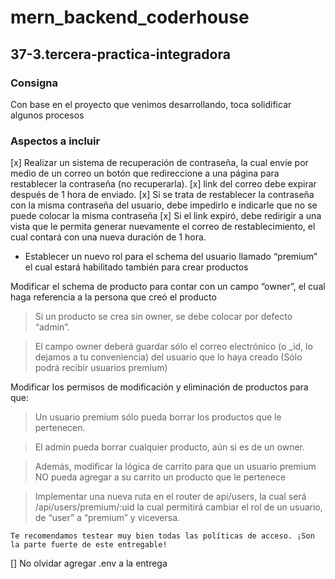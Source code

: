 # mern_backend_coderhouse

## 37-3.tercera-practica-integradora
### Consigna

Con base en el proyecto que venimos desarrollando, toca solidificar algunos procesos
### Aspectos a incluir
[x] Realizar un sistema de recuperación de contraseña, la cual envíe por medio de un correo un botón que redireccione a una página para restablecer la contraseña (no recuperarla).
[x] link del correo debe expirar después de 1 hora de enviado.
[x] Si se trata de restablecer la contraseña con la misma contraseña del usuario, debe impedirlo e indicarle que no se puede colocar la misma contraseña
[x] Si el link expiró, debe redirigir a una vista que le permita generar nuevamente el correo de restablecimiento, el cual contará con una nueva duración de 1 hora.
- Establecer un nuevo rol para el schema del usuario llamado “premium” el cual estará habilitado también para crear productos

Modificar el schema de producto para contar con un campo “owner”, el cual haga referencia a la persona que creó el producto
> Si un producto se crea sin owner, se debe colocar por defecto “admin”.

> El campo owner deberá guardar sólo el correo electrónico (o _id, lo dejamos a tu conveniencia) del usuario que lo haya creado (Sólo podrá recibir usuarios premium)

Modificar los permisos de modificación y eliminación de productos para que:

> Un usuario premium sólo pueda borrar los productos que le pertenecen.

> El admin pueda borrar cualquier producto, aún si es de un owner.

> Además, modificar la lógica de carrito para que un usuario premium NO pueda agregar a su carrito un producto que le pertenece

> Implementar una nueva ruta en el router de api/users, la cual será /api/users/premium/:uid  la cual permitirá cambiar el rol de un usuario, de “user” a “premium” y viceversa.

`Te recomendamos testear muy bien todas las políticas de acceso. ¡Son la parte fuerte de este entregable!`

[] No olvidar agregar .env a la entrega